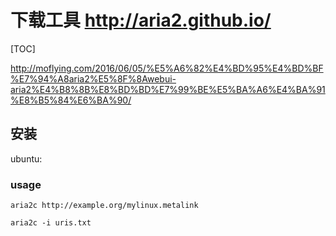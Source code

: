 # 下载工具 http://aria2.github.io/

[TOC]

http://moflying.com/2016/06/05/%E5%A6%82%E4%BD%95%E4%BD%BF%E7%94%A8aria2%E5%8F%8Awebui-aria2%E4%B8%8B%E8%BD%BD%E7%99%BE%E5%BA%A6%E4%BA%91%E8%B5%84%E6%BA%90/

## 安装

ubuntu:

### usage

```
aria2c http://example.org/mylinux.metalink

aria2c -i uris.txt
```

